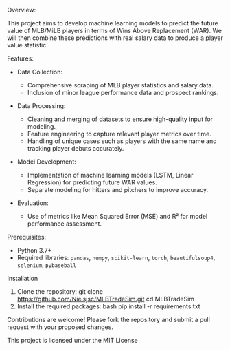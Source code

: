 Overview:

This project aims to develop machine learning models to predict the future value of MLB/MiLB players in terms of Wins Above Replacement (WAR). We will then combine these predictions with real salary data to produce a player value statistic.

Features:
- Data Collection:
  - Comprehensive scraping of MLB player statistics and salary data.
  - Inclusion of minor league performance data and prospect rankings.

- Data Processing: 
  - Cleaning and merging of datasets to ensure high-quality input for modeling.
  - Feature engineering to capture relevant player metrics over time.
  - Handling of unique cases such as players with the same name and tracking player debuts accurately.

- Model Development:
  - Implementation of machine learning models (LSTM, Linear Regression) for predicting future WAR values.
  - Separate modeling for hitters and pitchers to improve accuracy.

- Evaluation:
  - Use of metrics like Mean Squared Error (MSE) and R² for model performance assessment.


Prerequisites:

- Python 3.7+
- Required libraries: `pandas`, `numpy`, `scikit-learn`, `torch`, `beautifulsoup4`, `selenium`, `pybaseball`

Installation
1. Clone the repository:
   git clone https://github.com/Nielsjsc/MLBTradeSim.git
   cd MLBTradeSim
2. Install the required packages:
   bash
   pip install -r requirements.txt
   

Contributions are welcome! Please fork the repository and submit a pull request with your proposed changes.

This project is licensed under the MIT License
